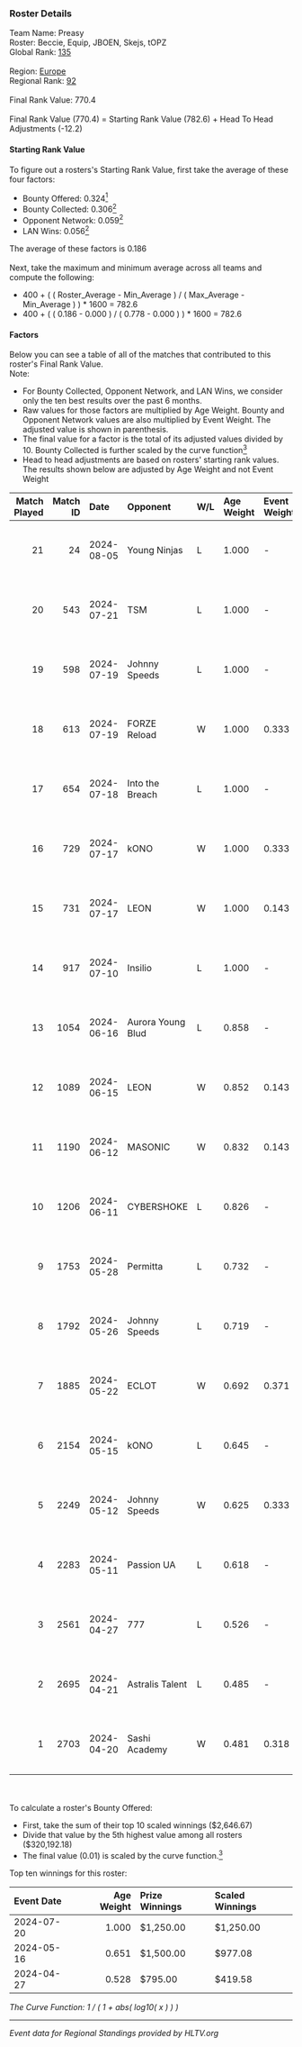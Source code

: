 ### Roster Details<br />
Team Name: Preasy<br />
Roster: Beccie, Equip, JBOEN, Skejs, tOPZ<br />
Global Rank: [135](../standings_global.md)<br />
<br />
Region: [Europe]( ../standings_europe.md)<br />
Regional Rank: [92]( ../standings_europe.md)<br />
<br />
Final Rank Value:  770.4<br />
<br />
Final Rank Value (770.4) = Starting Rank Value (782.6) + Head To Head Adjustments (-12.2)<br />

#### Starting Rank Value<br />
To figure out a rosters's Starting Rank Value, first take the average of these four factors:<br />
- Bounty Offered: 0.324[<sup>1</sup>](#table2)
- Bounty Collected: 0.306[<sup>2</sup>](#table1)
- Opponent Network: 0.059[<sup>2</sup>](#table1)
- LAN Wins: 0.056[<sup>2</sup>](#table1)

The average of these factors is 0.186<br />
<br />
Next, take the maximum and minimum average across all teams and compute the following:<br />
- 400 + ( ( Roster_Average - Min_Average ) / ( Max_Average - Min_Average ) ) * 1600 = 782.6
- 400 + ( ( 0.186 - 0.000 ) / ( 0.778 - 0.000 ) ) * 1600 = 782.6


#### Factors<br />
Below you can see a table of all of the matches that contributed to this roster's Final Rank Value.<br />
Note:<br />

- For Bounty Collected, Opponent Network, and LAN Wins, we consider only the ten best results over the past 6 months.
- Raw values for those factors are multiplied by Age Weight. Bounty and Opponent Network values are also multiplied by Event Weight. The adjusted value is shown in parenthesis.
- The final value for a factor is the total of its adjusted values divided by 10. Bounty Collected is further scaled by the curve function[<sup>3</sup>](#curveFunction)
- Head to head adjustments are based on rosters' starting rank values. The results shown below are adjusted by Age Weight and not Event Weight
<span id="table1"></span><br />


| Match Played | Match ID | Date       | Opponent          | W/L | Age Weight | Event Weight | Bounty Collected | Opponent Network | LAN Wins  | H2H Adj. | Roster                                 |
| -: | -: | :- | :- | :- | :- | :- | :- | :- | :- | -: | :- |
|           21 |       24 | 2024-08-05 | Young Ninjas      | L   | 1.000      | -            | -                | -                | -         |   -15.55 | Beccie, Equip, JBOEN, Skejs, tOPZ      |
|           20 |      543 | 2024-07-21 | TSM               | L   | 1.000      | -            | -                | -                | -         |    -6.38 | AcilioN, Beccie, Equip, Griller, Skejs |
|           19 |      598 | 2024-07-19 | Johnny Speeds     | L   | 1.000      | -            | -                | -                | -         |    -2.65 | Beccie, Equip, Griller, JBOEN, Skejs   |
|           18 |      613 | 2024-07-19 | FORZE Reload      | W   | 1.000      | 0.333        | 0.000 (0.000)    | 0.038 (0.013)    | 0 (0.000) |     6.96 | Beccie, Equip, Griller, JBOEN, Skejs   |
|           17 |      654 | 2024-07-18 | Into the Breach   | L   | 1.000      | -            | -                | -                | -         |   -20.86 | Beccie, Equip, Griller, JBOEN, Skejs   |
|           16 |      729 | 2024-07-17 | kONO              | W   | 1.000      | 0.333        | 0.028 (0.009)    | 0.553 (0.184)    | 0 (0.000) |    17.55 | Beccie, Equip, Griller, JBOEN, Skejs   |
|           15 |      731 | 2024-07-17 | LEON              | W   | 1.000      | 0.143        | 0.007 (0.001)    | 0.124 (0.018)    | 0 (0.000) |    11.07 | Beccie, Equip, Griller, JBOEN, Skejs   |
|           14 |      917 | 2024-07-10 | Insilio           | L   | 1.000      | -            | -                | -                | -         |    -8.62 | Beccie, Equip, Griller, Skejs, VireZ   |
|           13 |     1054 | 2024-06-16 | Aurora Young Blud | L   | 0.858      | -            | -                | -                | -         |    -8.58 | Beccie, Equip, Griller, Skejs, VireZ   |
|           12 |     1089 | 2024-06-15 | LEON              | W   | 0.852      | 0.143        | 0.007 (0.001)    | 0.124 (0.015)    | 0 (0.000) |     9.60 | Beccie, Equip, Griller, Skejs, VireZ   |
|           11 |     1190 | 2024-06-12 | MASONIC           | W   | 0.832      | 0.143        | 0.009 (0.001)    | 0.081 (0.010)    | 0 (0.000) |    12.06 | Beccie, Equip, Griller, Skejs, VireZ   |
|           10 |     1206 | 2024-06-11 | CYBERSHOKE        | L   | 0.826      | -            | -                | -                | -         |    -9.44 | Beccie, Equip, Griller, Skejs, VireZ   |
|            9 |     1753 | 2024-05-28 | Permitta          | L   | 0.732      | -            | -                | -                | -         |    -6.96 | Beccie, Equip, Griller, Skejs, VireZ   |
|            8 |     1792 | 2024-05-26 | Johnny Speeds     | L   | 0.719      | -            | -                | -                | -         |    -1.45 | Beccie, Equip, Griller, Skejs, VireZ   |
|            7 |     1885 | 2024-05-22 | ECLOT             | W   | 0.692      | 0.371        | 0.061 (0.016)    | 0.537 (0.138)    | 0 (0.000) |    19.63 | Beccie, Equip, Griller, Skejs, VireZ   |
|            6 |     2154 | 2024-05-15 | kONO              | L   | 0.645      | -            | -                | -                | -         |    -7.66 | Beccie, Equip, Griller, Skejs, VireZ   |
|            5 |     2249 | 2024-05-12 | Johnny Speeds     | W   | 0.625      | 0.333        | 0.122 (0.025)    | 1.000 (0.208)    | 0 (0.000) |    18.67 | Beccie, Equip, Griller, Skejs, VireZ   |
|            4 |     2283 | 2024-05-11 | Passion UA        | L   | 0.618      | -            | -                | -                | -         |    -3.48 | Beccie, Equip, Griller, Skejs, VireZ   |
|            3 |     2561 | 2024-04-27 | 777               | L   | 0.526      | -            | -                | -                | -         |    -9.92 | Beccie, Equip, Griller, Skejs, VireZ   |
|            2 |     2695 | 2024-04-21 | Astralis Talent   | L   | 0.485      | -            | -                | -                | -         |    -7.81 | Beccie, Equip, Griller, Skejs, VireZ   |
|            1 |     2703 | 2024-04-20 | Sashi Academy     | W   | 0.481      | 0.318        | 0.000 (0.000)    | 0.000 (0.000)    | 1 (0.481) |     1.58 | Beccie, Equip, Griller, Skejs, VireZ   |

<br />
<span id="table2"></span><br />
To calculate a roster's Bounty Offered:<br />

- First, take the sum of their top 10 scaled winnings ($2,646.67)
- Divide that value by the 5th highest value among all rosters ($320,192.18)
- The final value (0.01) is scaled by the curve function.[<sup>3</sup>](#curveFunction)

Top ten winnings for this roster:<br />

| Event Date | Age Weight | Prize Winnings | Scaled Winnings |
| :- | -: | :- | :- |
| 2024-07-20 |      1.000 | $1,250.00      | $1,250.00       |
| 2024-05-16 |      0.651 | $1,500.00      | $977.08         |
| 2024-04-27 |      0.528 | $795.00        | $419.58         |


<span id="curveFunction"></span>_The Curve Function: 1 / ( 1 + abs( log10( x ) ) )_<br />

---
_Event data for Regional Standings provided by HLTV.org_<br />
